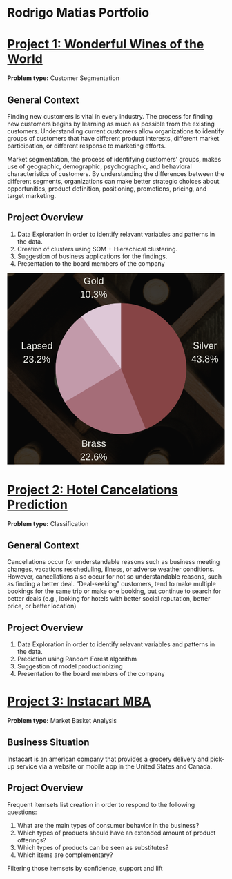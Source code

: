 # Rodrigo Matias Portfolio

# [Project 1: Wonderful Wines of the World](https://github.com/rodmatias/WWW_Customer_Segmentation)

**Problem type:** Customer Segmentation

## General Context

Finding new customers is vital in every industry. The process for finding new
customers begins by learning as much as possible from the existing customers.
Understanding current customers allow organizations to identify groups of
customers that have different product interests, different market
participation, or different response to marketing efforts.

Market segmentation, the process of identifying customers’ groups, makes use
of geographic, demographic, psychographic, and behavioral characteristics of
customers. By understanding the differences between the different segments,
organizations can make better strategic choices about opportunities, product
definition, positioning, promotions, pricing, and target marketing.


## Project Overview

1. Data Exploration in order to identify relavant variables and patterns in the data.
2. Creation of clusters using SOM + Hierachical clustering.
3. Suggestion of business applications for the findings.
4. Presentation to the board members of the company
 
![](https://github.com/rodmatias/Portfolio/blob/main/images/WWW_clusters.png)

# [Project 2: Hotel Cancelations Prediction](https://github.com/rodmatias/Cancelations_Prediction)

**Problem type:** Classification

## General Context

Cancellations occur for understandable reasons such as business meeting
changes, vacations rescheduling, illness, or adverse weather conditions.
However, cancellations also occur for not so understandable reasons, such as
finding a better deal. “Deal-seeking” customers, tend to make multiple
bookings for the same trip or make one booking, but continue to search for
better deals (e.g., looking for hotels with better social reputation, better
price, or better location)


## Project Overview

1. Data Exploration in order to identify relavant variables and patterns in the data.
2. Prediction using Random Forest algorithm
3. Suggestion of model productionizing
4. Presentation to the board members of the company


# [Project 3: Instacart MBA](https://github.com/rodmatias/InstacartMBA)

**Problem type:** Market Basket Analysis

## Business Situation
Instacart is an american company that provides a grocery delivery and pick-up service via a website or mobile app in the United States and Canada.


## Project Overview
Frequent itemsets list creation in order to respond to the following questions:

1. What are the main types of consumer behavior in the business?
2. Which types of products should have an extended amount of product offerings?
3. Which types of products can be seen as substitutes?
4. Which items are complementary?

Filtering those itemsets by confidence, support and lift
